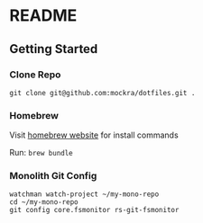 # README

## Getting Started

### Clone Repo

`git clone git@github.com:mockra/dotfiles.git .`

### Homebrew

Visit [homebrew website](https://brew.sh/) for install commands

Run: `brew bundle`

### Monolith Git Config
```
watchman watch-project ~/my-mono-repo
cd ~/my-mono-repo
git config core.fsmonitor rs-git-fsmonitor
```
